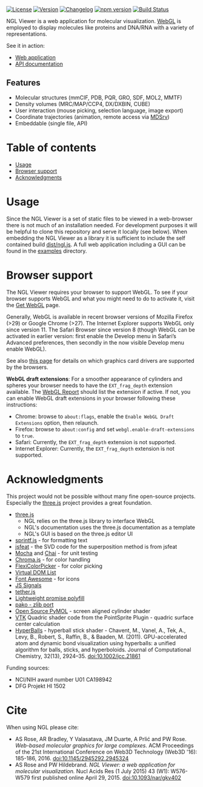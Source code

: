 
[![License](http://img.shields.io/badge/license-MIT-blue.svg?style=flat)](https://github.com/arose/ngl/blob/master/LICENSE)
[![Version](http://img.shields.io/badge/version-0.9.2-blue.svg?style=flat)](https://github.com/arose/ngl/releases/tag/v0.9.2)
[![Changelog](https://img.shields.io/badge/changelog--lightgrey.svg?style=flat)](https://github.com/arose/ngl/blob/master/CHANGELOG.md)
[![npm version](https://badge.fury.io/js/ngl.svg)](https://badge.fury.io/js/ngl)
[![Build Status](https://travis-ci.org/arose/ngl.svg?branch=master)](https://travis-ci.org/arose/ngl)


NGL Viewer is a web application for molecular visualization. [WebGL](https://get.webgl.org/) is employed to display molecules like proteins and DNA/RNA with a variety of representations.

See it in action:

* [Web application](http://arose.github.io/ngl/?example=3pqr)
* [API documentation](http://arose.github.io/ngl/api/)



Features
--------

* Molecular structures (mmCIF, PDB, PQR, GRO, SDF, MOL2, MMTF)
* Density volumes (MRC/MAP/CCP4, DX/DXBIN, CUBE)
* User interaction (mouse picking, selection language, image export)
* Coordinate trajectories (animation, remote access via [MDSrv](https://github.com/arose/mdsrv/))
* Embeddable (single file, API)



Table of contents
=================

* [Usage](#usage)
* [Browser support](#browser-support)
* [Acknowledgments](#acknowledgments)



Usage
=====

Since the NGL Viewer is a set of static files to be viewed in a web-browser there is not much of an installation needed. For development purposes it will be helpful to clone this repository and serve it locally (see below). When embedding the NGL Viewer as a library it is sufficient to include the self contained build [dist/ngl.js](dist/ngl.js). A full web application including a GUI can be found in the [examples](examples/) directory.



Browser support
===============

The NGL Viewer requires your browser to support WebGL. To see if your browser supports WebGL and what you might need to do to activate it, visit the [Get WebGL](https://get.webgl.org/) page.

Generally, WebGL is available in recent browser versions of Mozilla Firefox (>29) or Google Chrome (>27). The Internet Explorer supports WebGL only since version 11. The Safari Browser since version 8 (though WebGL can be activated in earlier version: first enable the Develop menu in Safari’s Advanced preferences, then secondly in the now visible Develop menu enable WebGL).

See also [this page](https://www.khronos.org/webgl/wiki/BlacklistsAndWhitelists) for details on which graphics card drivers are supported by the browsers.

__WebGL draft extensions__: For a smoother appearance of cylinders and spheres your browser needs to have the `EXT_frag_depth` extension available. The [WebGL Report](http://webglreport.com/) should list the extension if active. If not, you can enable WebGL draft extensions in your browser following these instructions:

* Chrome: browse to `about:flags`, enable the `Enable WebGL Draft Extensions` option, then relaunch.
* Firefox: browse to `about:config` and set `webgl.enable-draft-extensions` to `true`.
* Safari: Currently, the `EXT_frag_depth` extension is not supported.
* Internet Explorer: Currently, the `EXT_frag_depth` extension is not supported.



Acknowledgments
===============

This project would not be possible without many fine open-source projects. Especially the [three.js](http://threejs.org/) project provides a great foundation.

* [three.js](http://threejs.org/)
    * NGL relies on the three.js library to interface WebGL
    * NGL's documentation uses the three.js documentation as a template
    * NGL's GUI is based on the three.js editor UI
* [sprintf.js](https://github.com/alexei/sprintf.js) - for formatting text
* [jsfeat](http://inspirit.github.io/jsfeat/) - the SVD code for the superposition method is from jsfeat
* [Mocha](https://mochajs.org/) and [Chai](http://chaijs.com/) - for unit testing
* [Chroma.js](https://github.com/gka/chroma.js) - for color handling
* [FlexiColorPicker](https://github.com/DavidDurman/FlexiColorPicker) - for color picking
* [Virtual DOM List](https://github.com/sergi/virtual-list)
* [Font Awesome](http://fontawesome.io) - for icons
* [JS Signals](http://millermedeiros.github.com/js-signals)
* [tether.js](http://github.hubspot.com/tether/)
* [Lightweight promise polyfill](https://github.com/taylorhakes/promise-polyfill)
* [pako - zlib port](https://github.com/nodeca/pako)
* [Open Source PyMOL](http://sourceforge.net/projects/pymol/) - screen aligned cylinder shader
* [VTK](http://www.vtk.org/) Quadric shader code from the PointSprite Plugin - quadric surface center calculation
* [HyperBalls](http://sourceforge.net/projects/hyperballs/) - hyperball stick shader - Chavent, M., Vanel, A., Tek, A., Levy, B., Robert, S., Raffin, B., &amp; Baaden, M. (2011). GPU-accelerated atom and dynamic bond visualization using hyperballs: a unified algorithm for balls, sticks, and hyperboloids. Journal of Computational Chemistry, 32(13), 2924–35. [doi:10.1002/jcc.21861](https://dx.doi.org/10.1002/jcc.21861)


Funding sources:

* NCI/NIH award number U01 CA198942
* DFG Projekt HI 1502


Cite
====

When using NGL please cite:

* AS Rose, AR Bradley, Y Valasatava, JM Duarte, A Prlić and PW Rose. _Web-based molecular graphics for large complexes._ ACM Proceedings of the 21st International Conference on Web3D Technology (Web3D '16): 185-186, 2016. [doi:10.1145/2945292.2945324](http://dx.doi.org/10.1145/2945292.2945324)
* AS Rose and PW Hildebrand. _NGL Viewer: a web application for molecular visualization._ Nucl Acids Res (1 July 2015) 43 (W1): W576-W579 first published online April 29, 2015. [doi:10.1093/nar/gkv402](https://doi.org/10.1093/nar/gkv402)

